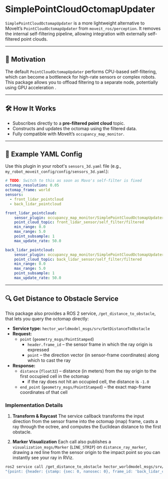 # SimplePointCloudOctomapUpdater

`SimplePointCloudOctomapUpdater` is a more lightweight alternative to MoveIt’s `PointCloudOctomapUpdater` from
`moveit_ros/perception`. It removes the internal self-filtering pipeline, allowing integration with externally
self-filtered point clouds.

---

## 🚀 Motivation

The default `PointCloudOctomapUpdater` performs CPU-based self-filtering, which can become a bottleneck for high-rate
sensors or complex robots. This package allows you to offload filtering to a separate node, potentially using GPU
acceleration .

---

## 🛠️ How It Works

- Subscribes directly to a **pre-filtered point cloud** topic.
- Constructs and updates the octomap using the filtered data.
- Fully compatible with MoveIt’s `occupancy_map_monitor`.


---

## 🧪 Example YAML Config

Use this plugin in your robot's `sensors_3d.yaml` file (e.g., `my_robot_moveit_config/config/sensors_3d.yaml`):

```yaml
# TODO: Switch to this as soon as Mavo's self-filter is fixed
octomap_resolution: 0.05
octomap_frame: world
sensors:
  - front_lidar_pointcloud
  - back_lidar_pointcloud

front_lidar_pointcloud:
    sensor_plugin: occupancy_map_monitor/SimplePointCloudOctomapUpdater
    point_cloud_topic: front_lidar_sensor/self_filter/filtered
    min_range: 0.0
    max_range: 5.0
    point_subsample: 1
    max_update_rate: 50.0

back_lidar_pointcloud:
    sensor_plugin: occupancy_map_monitor/SimplePointCloudOctomapUpdater
    point_cloud_topic: back_lidar_sensor/self_filter/filtered
    min_range: 0.0
    max_range: 5.0
    point_subsample: 1
    max_update_rate: 50.0
```

---

## 🔍 Get Distance to Obstacle Service

This package also provides a ROS 2 service, `/get_distance_to_obstacle`, that lets you query the octomap directly:

- **Service type:** `hector_worldmodel_msgs/srv/GetDistanceToObstacle`
- **Request:**
    - `point` (`geometry_msgs/PointStamped`)
        - `header.frame_id` – the sensor frame in which the ray origin is expressed
        - `point` – the direction vector (in sensor-frame coordinates) along which to cast the ray
- **Response:**
    - `distance` (`float32`) – distance (in meters) from the ray origin to the first occupied cell in the octomap
      - if the ray does not hit an occupied cell, the distance is `-1.0`
    - `end_point` (`geometry_msgs/PointStamped`) – the exact map-frame coordinates of that cell

### Implementation Details

1. **Transform & Raycast**
   The service callback transforms the input direction from the sensor frame into the octomap (map) frame, casts a ray through the octree, and computes the Euclidean distance to the first obstacle.

2. **Marker Visualization**
   Each call also publishes a `visualization_msgs/Marker` (`LINE_STRIP`) on `distance_ray_marker`, drawing a red line from the sensor origin to the impact point so you can instantly see your ray in RViz.

```bash
ros2 service call /get_distance_to_obstacle hector_worldmodel_msgs/srv/GetDistanceToObstacle \
"{point: {header: {stamp: {sec: 0, nanosec: 0}, frame_id: 'back_lidar_cam_link'}, point: {x: 1.0, y: 0.0, z: 0.0}}}"
```
